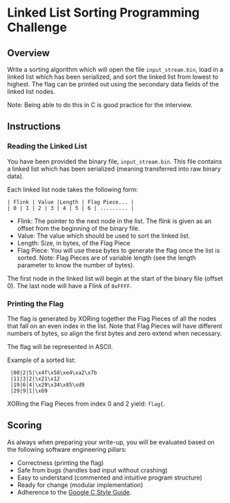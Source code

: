 # Linked List Sorting Programming Challenge

## Overview

Write a sorting algorithm which will open the file `input_stream.bin`, load in a linked list which has been serialized, and sort the linked list from lowest to highest. The flag can be printed out using the secondary data fields of the linked list nodes.

Note: Being able to do this in C is good practice for the interview.

## Instructions

### Reading the Linked List

You have been provided the binary file, `input_stream.bin`. This file contains a linked list which has been serialized (meaning transferred into raw binary data).

Each linked list node takes the following form:

```
| Flink | Value |Length | Flag Piece... |
| 0 | 1 | 2 | 3 | 4 | 5 | 6 | ......... |
```

- Flink: The pointer to the next node in the list. The flink is given as an offset from the beginning of the binary file.
- Value: The value which should be used to sort the linked list.
- Length: Size, in bytes, of the Flag Piece
- Flag Piece: You will use these bytes to generate the flag once the list is sorted. Note: Flag Pieces are of variable length (see the length parameter to know the number of bytes).

The first node in the linked list will begin at the start of the binary file (offset 0). The last node will have a Flink of `0xFFFF`.

### Printing the Flag

The flag is generated by XORing together the Flag Pieces of all the nodes that fall on an even index in the list. Note that Flag Pieces will have different numbers of bytes, so align the first bytes and zero extend when necessary.

The flag will be represented in ASCII.

Example of a sorted list:

```
 |00|2|5|\x4f\x58\xe4\xa2\x7b
 |11|3|2|\x21\x12
 |19|6|4|\x29\x34\x85\xd9
 |29|9|1|\x69
```

XORing the Flag Pieces from index 0 and 2 yield: `flag{`.

## Scoring

As always when preparing your write-up, you will be evaluated based on the following software engineering pillars:

- Correctness (printing the flag)
- Safe from bugs (handles bad input without crashing)
- Easy to understand (commented and intuitive program structure)
- Ready for change (modular implementation)
- Adherence to the [Google C Style Guide](https://google.github.io/styleguide/cppguide.html).
